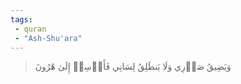 ```yaml
---
tags: 
 - quran 
 - "Ash-Shu'ara"
---
```


> وَيَضِيقُ صَدۡرِي وَلَا يَنطَلِقُ لِسَانِي فَأَرۡسِلۡ إِلَىٰ هَٰرُونَ

